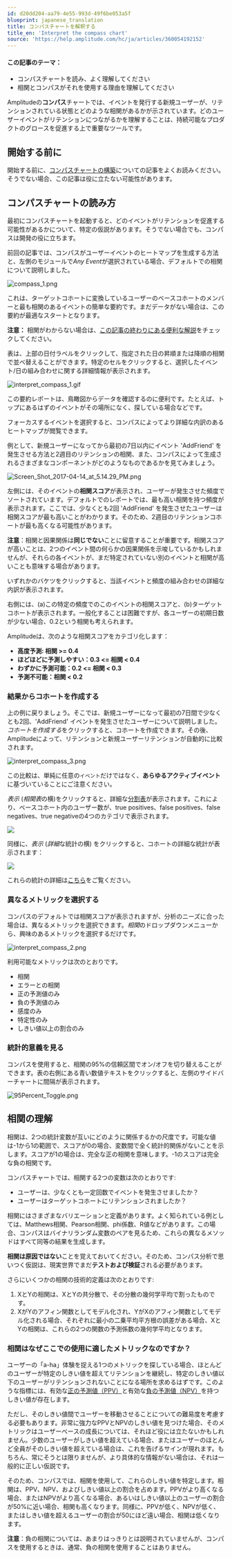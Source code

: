 ```yaml
---
id: d20dd204-aa79-4e55-993d-49f6be053a5f
blueprint: japanese_translation
title: コンパスチャートを解釈する
title_en: 'Interpret the compass chart'
source: 'https://help.amplitude.com/hc/ja/articles/360054192152'
---
```

#### この記事のテーマ：

* コンパスチャートを読み、よく理解してください
* 相関とコンパスがそれを使用する理由を理解してください

Amplitudeの**コンパス**チャートでは、イベントを発行する新規ユーザーが、リテンションされている状態とどのような相関があるかが示されています。どのユーザーイベントがリテンションにつながるかを理解することは、持続可能なプロダクトのグロースを促進する上で重要なツールです。

## 開始する前に

開始する前に、[コンパスチャートの構築](/docs/analytics/charts/compass/compass-aha-moment)についての記事をよくお読みください。そうでない場合、この記事は役に立たない可能性があります。

## コンパスチャートの読み方

最初にコンパスチャートを起動すると、どのイベントがリテンションを促進する可能性があるかについて、特定の仮説があります。そうでない場合でも、コンパスは開発の役に立ちます。

前回の記事では、コンパスがユーザーイベントのヒートマップを生成する方法と、左側のモジュールで*Any Event*が選択されている場合、デフォルトでの相関について説明しました。

![compass_1.png](/docs/output/img/jp/compass-1-png.png)

これは、ターゲットコホートに変換しているユーザーのベースコホートのメンバーと最も相関のあるイベントの簡単な要約です。まだデータがない場合は、この要約が最適なスタートとなります。

**注意：** 相関がわからない場合は、[この記事の終わりにある便利な解説](#h_d5c312c6-ea1e-4e5f-9c20-ec938d9d7ec1)をチェックしてください。

表は、上部の日付ラベルをクリックして、指定された日の昇順または降順の相関で並べ替えることができます。特定のセルをクリックすると、選択したイベント/日の組み合わせに関する詳細情報が表示されます。

![interpret_compass_1.gif](/docs/output/img/jp/interpret-compass-1-gif.gif)

この要約レポートは、鳥瞰図からデータを確認するのに便利です。たとえば、トップにあるはずのイベントがその場所になく、探している場合などです。

フォーカスするイベントを選択すると、コンパスによってより詳細な内訳のあるヒートマップが閲覧できます。

例として、新規ユーザーになってから最初の7日以内にイベント 'AddFriend' を発生させる方法と2週目のリテンションの相関、また、コンパスによって生成されるさまざまなコンポーネントがどのようなものであるかを見てみましょう。

![Screen_Shot_2017-04-14_at_5.14.29_PM.png](/docs/output/img/jp/screen-shot-2017-04-14-at-5-14-29-pm-png.png)

左側には、そのイベントの**相関スコア**が表示され、ユーザーが発生させた頻度でソートされています。デフォルトでのレポートでは、最も高い相関を持つ頻度が表示されます。ここでは、少なくとも2回 'AddFriend' を発生させたユーザーは相関スコアが最も高いことがわかります。そのため、2週目のリテンションコホートが最も高くなる可能性があります。

**注意**：相関と因果関係は**同じでない**ことに留意することが重要です。相関スコアが高いことは、2つのイベント間の何らかの因果関係を示唆しているかもしれませんが、それらの各イベントが、まだ特定されていない別のイベントと相関が高いことも意味する場合があります。

いずれかのバケツをクリックすると、当該イベントと頻度の組み合わせの詳細な内訳が表示されます。

右側には、(a)この特定の頻度でのこのイベントの相関スコアと、(b)ターゲットコホートが表示されます。一般化することは困難ですが、各ユーザーの初期日数が少ない場合、0.2という相関も考えられます。

Amplitudeは、次のような相関スコアをカテゴリ化します：

* **高度予測: 相関 >= 0.4**
* **ほどほどに予測しやすい：0.3 <= 相関 < 0.4**
* **わずかに予測可能：0.2 <= 相関 < 0.3**
* **予測不可能：相関 < 0.2**

### 結果からコホートを作成する

上の例に戻りましょう。そこでは、新規ユーザーになって最初の7日間で少なくとも2回、'AddFriend' イベントを発生させたユーザーについて説明しました。*コホートを作成する*をクリックすると、コホートを作成できます。その後、Amplitudeによって、リテンションと新規ユーザーリテンションが自動的に比較されます。

![interpret_compass_3.png](/docs/output/img/jp/interpret-compass-3-png.png)

この比較は、単純に任意の`イベント`だけではなく、**あらゆるアクティブイベント**に基づいていることにご注意ください。

*表示* (*相関表*の横)をクリックすると、詳細な[分割表](https://help.amplitude.com/hc/en-us/articles/211548587#a-contingency-table)が表示されます。これにより、ベースコホート内のユーザー数が、true positives、false positives、false negatives、true negativeの4つのカテゴリで表示されます。

![](/docs/output/img/jp/Screen_Shot_2016-12-06_at_2.59.32_PM.png)

同様に、*表示* (*詳細*な統計の横) をクリックすると、コホートの詳細な統計が表示されます：

![](/docs/output/img/jp/Screen_Shot_2016-11-16_at_11.15.49_AM.png)

これらの統計の詳細は[こちら](https://help.amplitude.com/hc/en-us/articles/211548587)をご覧ください。

### 異なるメトリックを選択する

コンパスのデフォルトでは相関スコアが表示されますが、分析のニーズに合った場合は、異なるメトリックを選択できます。*相関*のドロップダウンメニューから、興味のあるメトリックを選択するだけです。

![interpret_compass_2.png](/docs/output/img/jp/interpret-compass-2-png.png)

利用可能なメトリックは次のとおりです。

* 相関
* エラーとの相関
* 正の予測値のみ
* 負の予測値のみ
* 感度のみ
* 特定性のみ
* しきい値以上の割合のみ

### 統計的意義を見る

コンパスを使用すると、相関の95%の信頼区間でオン/オフを切り替えることができます。表の右側にある青い数値テキストをクリックすると、左側のサイドバーチャートに間隔が表示されます。

![95Percent_Toggle.png](/docs/output/img/jp/95percent-toggle-png.png)

## 相関の理解

相関は、2つの統計変数が互いにどのように関係するかの尺度です。可能な値は-1から1の範囲で、スコアが0の場合、変数間で全く統計的関係がないことを示します。スコアが1の場合は、完全な正の相関を意味します。-1のスコアは完全な負の相関です。

コンパスチャートでは、相関する2つの変数は次のとおりです:

* ユーザーは、少なくとも一定回数でイベントを発生させましたか？
* ユーザーはターゲットコホートにリテンションされましたか？

相関にはさまざまなバリエーションと定義があります。よく知られている例としては、Matthews相関、Pearson相関、phi係数、R値などがあります。この場合、コンパスはバイナリランダム変数のペアを見るため、これらの異なるメソッドはすべて同等の結果を生成します。

**相関は原因ではない**ことを覚えておいてください。そのため、コンパス分析で思いつく仮説は、現実世界でまだ**テストおよび検証**される必要があります。

さらにいくつかの相関の技術的定義は次のとおりです:

1. XとYの相関は、XとYの共分散で、その分散の幾何学平均で割ったものです。
2. XがYのアフィン関数としてモデル化され、YがXのアフィン関数としてモデル化される場合、それぞれに最小の二乗平均平方根の誤差がある場合、XとYの相関は、これらの2つの関数の予測係数の幾何学平均となります。

### 相関はなぜここでの使用に適したメトリックなのですか？

ユーザーの「a-ha」体験を捉える1つのメトリックを探している場合、ほとんどのユーザーが特定のしきい値を超えてリテンションを継続し、特定のしきい値以下のユーザーがリテンションされないことになる場所を求めるはずです。このような指標には、有効な[正の予測値（PPV）](https://help.amplitude.com/hc/en-us/articles/211548587#true-positive-ratios-ppv-and-sensitivity)と有効な[負の予測値（NPV）](https://help.amplitude.com/hc/en-us/articles/211548587#true-negative-ratios-npv-and-specificity)を持つしきい値が存在します。

ただし、そのしきい値間でユーザーを移動させることについての難易度を考慮する必要もあります。非常に強力なPPVとNPVのしきい値を見つけた場合、そのメトリックはユーザーベースの成長については、それほど役には立たないかもしれません。少数のユーザーがしきい値を超えている場合、またはユーザーのほとんど全員がそのしきい値を超えている場合は、これを告げるサインが現れます。もちろん、常にそうとは限りませんが、より具体的な情報がない場合は、それは一般的に正しい仮説です。

そのため、コンパスでは、相関を使用して、これらのしきい値を特定します。相関は、PPV、NPV、およびしきい値以上の割合を占めます。PPVがより高くなる場合、またはNPVがより高くなる場合、あるいはしきい値以上のユーザーの割合が50%に近い場合、相関も高くなります。同様に、PPVが低く、NPVが低く、またはしきい値を超えるユーザーの割合が50にほど遠い場合、相関は低くなります。

**注意**：負の相関については、あまりはっきりとは説明されていませんが、コンパスを使用するときは、通常、負の相関を使用することはありません。
